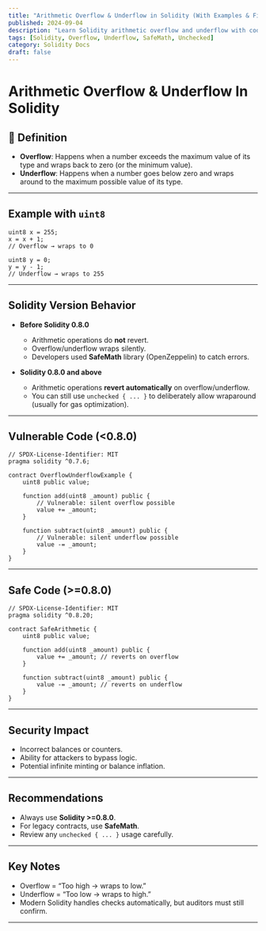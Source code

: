 ```yaml
---
title: "Arithmetic Overflow & Underflow in Solidity (With Examples & Fixes)."
published: 2024-09-04
description: "Learn Solidity arithmetic overflow and underflow with code examples, version differences, and security fixes. Includes vulnerable <0.8.0 contracts and safe >=0.8.0 implementations."
tags: [Solidity, Overflow, Underflow, SafeMath, Unchecked]
category: Solidity Docs
draft: false
---
```


<script type="application/ld+json">
{
  "@context": "https://schema.org",
  "@type": "TechArticle",
  "headline": "Arithmetic Overflow & Underflow in Solidity (With Examples & Fixes)",
  "description": "Learn Solidity arithmetic overflow and underflow with code examples, version differences, and security fixes. Includes vulnerable <0.8.0 contracts and safe >=0.8.0 implementations.",
  "author": { "@type": "Person", "name": "The Sandf" },
  "datePublished": "2024-09-04",
  "mainEntityOfPage": {
    "@type": "WebPage",
    "@id": "https://multiv-rekt.vercel.app/posts/solidity-docs/arithmetic-overflow-underflow-docs/"
  }
}
</script>


# Arithmetic Overflow & Underflow In Solidity

## 📖 Definition

* **Overflow**: Happens when a number exceeds the maximum value of its type and wraps back to zero (or the minimum value).
* **Underflow**: Happens when a number goes below zero and wraps around to the maximum possible value of its type.

---

##  Example with `uint8`

```solidity
uint8 x = 255; 
x = x + 1; 
// Overflow → wraps to 0
```

```solidity
uint8 y = 0; 
y = y - 1; 
// Underflow → wraps to 255
```

---

##  Solidity Version Behavior

* **Before Solidity 0.8.0**

  * Arithmetic operations do **not** revert.
  * Overflow/underflow wraps silently.
  * Developers used **SafeMath** library (OpenZeppelin) to catch errors.

* **Solidity 0.8.0 and above**

  * Arithmetic operations **revert automatically** on overflow/underflow.
  * You can still use `unchecked { ... }` to deliberately allow wraparound (usually for gas optimization).

---

##  Vulnerable Code (<0.8.0)

```solidity
// SPDX-License-Identifier: MIT
pragma solidity ^0.7.6;

contract OverflowUnderflowExample {
    uint8 public value;

    function add(uint8 _amount) public {
        // Vulnerable: silent overflow possible
        value += _amount;
    }

    function subtract(uint8 _amount) public {
        // Vulnerable: silent underflow possible
        value -= _amount;
    }
}
```

---

## Safe Code (>=0.8.0)

```solidity
// SPDX-License-Identifier: MIT
pragma solidity ^0.8.20;

contract SafeArithmetic {
    uint8 public value;

    function add(uint8 _amount) public {
        value += _amount; // reverts on overflow
    }

    function subtract(uint8 _amount) public {
        value -= _amount; // reverts on underflow
    }
}
```

---

## Security Impact

* Incorrect balances or counters.
* Ability for attackers to bypass logic.
* Potential infinite minting or balance inflation.

---

##  Recommendations

* Always use **Solidity >=0.8.0**.
* For legacy contracts, use **SafeMath**.
* Review any `unchecked { ... }` usage carefully.

---

##  Key Notes

* Overflow = “Too high → wraps to low.”
* Underflow = “Too low → wraps to high.”
* Modern Solidity handles checks automatically, but auditors must still confirm.

---
